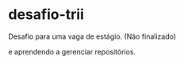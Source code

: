 # desafio-trii
 Desafio para uma vaga de estágio. (Não finalizado)

 e aprendendo a gerenciar repositórios.
